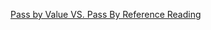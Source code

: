 [Pass by Value VS. Pass By Reference Reading](https://www.geeksforgeeks.org/pass-by-value-and-pass-by-reference-in-javascript/)
